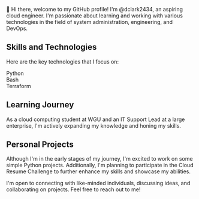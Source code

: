 👋 Hi there, welcome to my GitHub profile! 
I'm @dclark2434, an aspiring cloud engineer. I'm passionate about learning and working with various technologies in the field of system administration, engineering, and DevOps.

## Skills and Technologies
Here are the key technologies that I focus on:

Python <br>
Bash<br>
Terraform

## Learning Journey
As a cloud computing student at WGU and an IT Support Lead at a large enterprise, I'm actively expanding my knowledge and honing my skills.

## Personal Projects
Although I'm in the early stages of my journey, I'm excited to work on some simple Python projects. Additionally, I'm planning to participate in the Cloud Resume Challenge to further enhance my skills and showcase my abilities.

I'm open to connecting with like-minded individuals, discussing ideas, and collaborating on projects. Feel free to reach out to me!

<!---
Dclark2434/Dclark2434 is a ✨ special ✨ repository because its `README.md` (this file) appears on your GitHub profile.
You can click the Preview link to take a look at your changes.
--->
